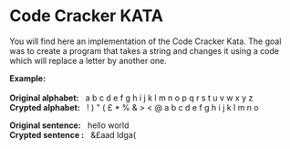 <h1>Code Cracker KATA</h1>

You will find here an implementation of the Code Cracker Kata.
The goal was to create a program that takes a string and changes it using a code which will replace a letter by another one.

<b>Example:</b><br><br>
<b>Original alphabet:</b>&nbsp;&nbsp;		a b c d e f g h i j k l m n o p q r s t u v w x y z<br>
<b>Crypted alphabet:</b>&nbsp;&nbsp;		! ) " ( £ * % & > < @ a b c d e f g h i j k l m n o<br>

<b>Original sentence:</b>&nbsp;&nbsp;		hello world<br>
<b>Crypted sentence :</b>&nbsp;&nbsp;		&£aad ldga(